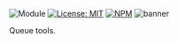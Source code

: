 ![Module](https://img.shields.io/badge/%40platform-queue-%23EA4E7E.svg)
[![License: MIT](https://img.shields.io/badge/license-MIT-blue.svg)](https://opensource.org/licenses/MIT)
[![NPM](https://img.shields.io/npm/v/@platform/queue.svg?colorB=blue&style=flat)](https://www.npmjs.com/package/@platform/queue)
![banner](https://user-images.githubusercontent.com/185555/80666658-07c00e80-8af1-11ea-992a-61acb3ec00a7.png)


Queue tools.

<p>&nbsp;<p>
<p>&nbsp;<p>
